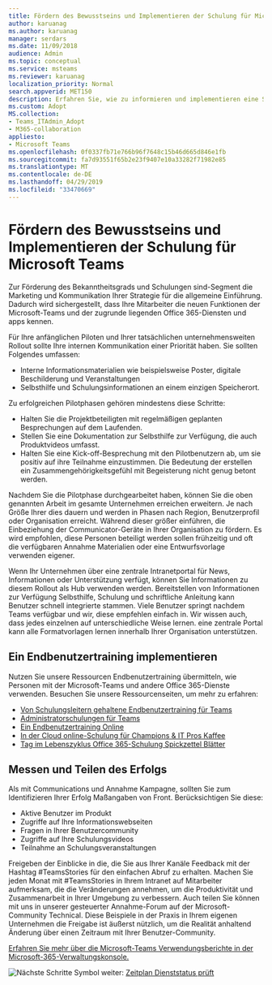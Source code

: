 ```yaml
---
title: Fördern des Bewusstseins und Implementieren der Schulung für Microsoft Teams
author: karuanag
ms.author: karuanag
manager: serdars
ms.date: 11/09/2018
audience: Admin
ms.topic: conceptual
ms.service: msteams
ms.reviewer: karuanag
localization_priority: Normal
search.appverid: MET150
description: Erfahren Sie, wie zu informieren und implementieren eine Schulung zur Annahme der Microsoft-Teams.
ms.custom: Adopt
MS.collection:
- Teams_ITAdmin_Adopt
- M365-collaboration
appliesto:
- Microsoft Teams
ms.openlocfilehash: 0f0337fb71e766b96f7648c15b46d665d846e1fb
ms.sourcegitcommit: fa7d93551f65b2e23f9407e10a33282f71982e85
ms.translationtype: MT
ms.contentlocale: de-DE
ms.lasthandoff: 04/29/2019
ms.locfileid: "33470669"
---
```

# <a name="drive-awareness-and-implement-training-for-microsoft-teams"></a>Fördern des Bewusstseins und Implementieren der Schulung für Microsoft Teams

Zur Förderung des Bekanntheitsgrads und Schulungen sind-Segment die Marketing und Kommunikation Ihrer Strategie für die allgemeine Einführung. Dadurch wird sichergestellt, dass Ihre Mitarbeiter die neuen Funktionen der Microsoft-Teams und der zugrunde liegenden Office 365-Diensten und apps kennen.
   
Für Ihre anfänglichen Piloten und Ihrer tatsächlichen unternehmensweiten Rollout sollte Ihre internen Kommunikation einer Priorität haben. Sie sollten Folgendes umfassen:

- Interne Informationsmaterialien wie beispielsweise Poster, digitale Beschilderung und Veranstaltungen
- Selbsthilfe und Schulungsinformationen an einem einzigen Speicherort.

Zu erfolgreichen Pilotphasen gehören mindestens diese Schritte:

- Halten Sie die Projektbeteiligten mit regelmäßigen geplanten Besprechungen auf dem Laufenden.
- Stellen Sie eine Dokumentation zur Selbsthilfe zur Verfügung, die auch Produktvideos umfasst.
- Halten Sie eine Kick-off-Besprechung mit den Pilotbenutzern ab, um sie positiv auf ihre Teilnahme einzustimmen. Die Bedeutung der erstellen ein Zusammengehörigkeitsgefühl mit Begeisterung nicht genug betont werden.

Nachdem Sie die Pilotphase durchgearbeitet haben, können Sie die oben genannten Arbeit im gesamte Unternehmen erreichen erweitern. Je nach Größe Ihrer dies dauern und werden in Phasen nach Region, Benutzerprofil oder Organisation erreicht. Während dieser größer einführen, die Einbeziehung der Communicator-Geräte in Ihrer Organisation zu fördern. Es wird empfohlen, diese Personen beteiligt werden sollen frühzeitig und oft die verfügbaren Annahme Materialien oder eine Entwurfsvorlage verwenden eigener.

Wenn Ihr Unternehmen über eine zentrale Intranetportal für News, Informationen oder Unterstützung verfügt, können Sie Informationen zu diesem Rollout als Hub verwenden werden. Bereitstellen von Informationen zur Verfügung Selbsthilfe, Schulung und schriftliche Anleitung kann Benutzer schnell integrierte stammen. Viele Benutzer springt nachdem Teams verfügbar und wir, diese empfehlen einfach in. Wir wissen auch, dass jedes einzelnen auf unterschiedliche Weise lernen. eine zentrale Portal kann alle Formatvorlagen lernen innerhalb Ihrer Organisation unterstützen.

## <a name="implement-end-user-training"></a>Ein Endbenutzertraining implementieren

Nutzen Sie unsere Ressourcen Endbenutzertraining übermitteln, wie Personen mit der Microsoft-Teams und andere Office 365-Dienste verwenden. Besuchen Sie unsere Ressourcenseiten, um mehr zu erfahren:

- [Von Schulungsleitern gehaltene Endbenutzertraining für Teams](instructor-led-training-teams-landing-page.md)
- [Administratorschulungen für Teams](itadmin-readiness.md)
- [Ein Endbenutzertraining Online](enduser-training.md)
- [In der Cloud online-Schulung für Champions & IT Pros Kaffee](https://aka.ms/CoffeeintheCloud) 
- [Tag im Lebenszyklus Office 365-Schulung Spickzettel Blätter](https://aka.ms/O365AdoptionTools)

## <a name="measure-and-share-success"></a>Messen und Teilen des Erfolgs

Als mit Communications und Annahme Kampagne, sollten Sie zum Identifizieren Ihrer Erfolg Maßangaben von Front. Berücksichtigen Sie diese:

- Aktive Benutzer im Produkt
- Zugriffe auf Ihre Informationswebseiten
- Fragen in Ihrer Benutzercommunity
- Zugriffe auf Ihre Schulungsvideos
- Teilnahme an Schulungsveranstaltungen

Freigeben der Einblicke in die, die Sie aus Ihrer Kanäle Feedback mit der Hashtag #TeamsStories für den einfachen Abruf zu erhalten. Machen Sie jeden Monat mit #TeamsStories in Ihrem Intranet auf Mitarbeiter aufmerksam, die die Veränderungen annehmen, um die Produktivität und Zusammenarbeit in Ihrer Umgebung zu verbessern. Auch teilen Sie können mit uns in unserer gesteuerter Annahme-Forum auf der Microsoft-Community Technical. Diese Beispiele in der Praxis in Ihrem eigenen Unternehmen die Freigabe ist äußerst nützlich, um die Realität anhaltend Änderung über einen Zeitraum mit Ihrer Benutzer-Community.

[Erfahren Sie mehr über die Microsoft-Teams Verwendungsberichte in der Microsoft-365-Verwaltungskonsole.](teams-activity-reports.md)

![Nächste Schritte Symbol](media/teams-adoption-next-icon.png) weiter: [Zeitplan Dienststatus prüft](teams-adoption-schedule-service-health-reviews.md)
